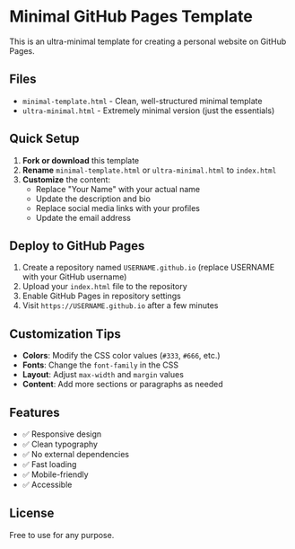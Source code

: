 # Minimal GitHub Pages Template

This is an ultra-minimal template for creating a personal website on GitHub Pages.

## Files

- `minimal-template.html` - Clean, well-structured minimal template
- `ultra-minimal.html` - Extremely minimal version (just the essentials)

## Quick Setup

1. **Fork or download** this template
2. **Rename** `minimal-template.html` or `ultra-minimal.html` to `index.html`
3. **Customize** the content:
   - Replace "Your Name" with your actual name
   - Update the description and bio
   - Replace social media links with your profiles
   - Update the email address

## Deploy to GitHub Pages

1. Create a repository named `USERNAME.github.io` (replace USERNAME with your GitHub username)
2. Upload your `index.html` file to the repository
3. Enable GitHub Pages in repository settings
4. Visit `https://USERNAME.github.io` after a few minutes

## Customization Tips

- **Colors**: Modify the CSS color values (`#333`, `#666`, etc.)
- **Fonts**: Change the `font-family` in the CSS
- **Layout**: Adjust `max-width` and `margin` values
- **Content**: Add more sections or paragraphs as needed

## Features

- ✅ Responsive design
- ✅ Clean typography
- ✅ No external dependencies
- ✅ Fast loading
- ✅ Mobile-friendly
- ✅ Accessible

## License

Free to use for any purpose.
